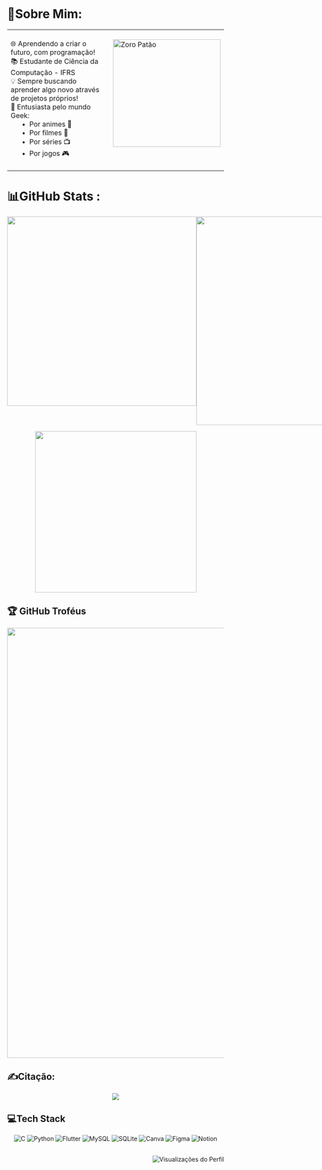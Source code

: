 # 💫Sobre Mim:
<table>
  <tr>
    <td valign="top" width="100%">
      <br>
      🌐 Aprendendo a criar o futuro, com programação!<br>
      📚 Estudante de Ciência da Computação - IFRS<br>
      💡 Sempre buscando aprender algo novo através de projetos próprios!<br>
      🎯 Entusiasta pelo mundo Geek:<br>
        &nbsp;&nbsp;&nbsp;&nbsp;&nbsp;&nbsp;• &nbsp;Por animes 🍙<br>
        &nbsp;&nbsp;&nbsp;&nbsp;&nbsp;&nbsp;• &nbsp;Por filmes 🍿<br>
        &nbsp;&nbsp;&nbsp;&nbsp;&nbsp;&nbsp;• &nbsp;Por séries 📺<br>
        &nbsp;&nbsp;&nbsp;&nbsp;&nbsp;&nbsp;• &nbsp;Por jogos 🎮<br>
      <br>
    </td>
    <td valign="top" width="100%">
      &nbsp;&nbsp;&nbsp;&nbsp;&nbsp;&nbsp;&nbsp;&nbsp;&nbsp;&nbsp;&nbsp;&nbsp;&nbsp;&nbsp;&nbsp;&nbsp;&nbsp;&nbsp;&nbsp;&nbsp;&nbsp;&nbsp;&nbsp;&nbsp;&nbsp;&nbsp;&nbsp;&nbsp;&nbsp;&nbsp;&nbsp;&nbsp;&nbsp;&nbsp;&nbsp;&nbsp;&nbsp;&nbsp;&nbsp;&nbsp;&nbsp;&nbsp;&nbsp;&nbsp;&nbsp;&nbsp; <!-- Adiciona espaço para a imagem ficar mais distante -->
      <img src="https://media2.giphy.com/media/v1.Y2lkPTc5MGI3NjExenQwaTlxbXdpY2hqYmo3cmJ3emx0bmgzM2R6MnB3NHc1NWhrOWN5dyZlcD12MV9pbnRlcm5hbF9naWZfYnlfaWQmY3Q9cw/cVrccUf0NC1TQlLiZf/giphy.webp" width="250px" alt="Zoro Patão">
    </td>
  </tr>
</table>

# 📊GitHub Stats :
<div style="display: flex; justify-content: space-around;" align="center">
  <img src="https://github-readme-stats.vercel.app/api?username=JP-Out&theme=merko&hide_border=true&include_all_commits=true&count_private=false" width="440"/>
  <img src="https://github-readme-streak-stats.herokuapp.com/?user=JP-Out&theme=merko&hide_border=true" width="485"/>
</div>

<p align="center">
  <img src="https://github-readme-stats.vercel.app/api/top-langs/?username=JP-Out&theme=merko&hide_border=true&include_all_commits=true&count_private=false&layout=compact" width="375"/>
</p>

## 🏆 GitHub Troféus
<div align="center">
  <img src="https://github-trophies.vercel.app/?username=JP-Out&theme=gruvbox&no-frame=true&no-bg=false&margin-w=4" width="1000"/>
</div>

## ✍️Citação:
<div align="center">
  <img src="https://quotes-github-readme.vercel.app/api?type=horizontal&theme=gruvbox&quote=A%20mais%20incr%C3%ADvel%20arte%20de%20programar%20%C3%A9%20a%20capacidade%20ilimitada%20de%20ser%20ilimitada.&author=%22JP-Out%22&border=true">
</div>

<!-- Para citações aleatórias conteúdo abaixo -->
<!-- 
## ✍️Citação aleatória de um Dev:
[![Readme Quotes](https://camo.githubusercontent.com/480ae75819a39794b4844e8fc57dfabf17b4cbbecd88160856355eed2a8d93ea/68747470733a2f2f71756f7465732d6769746875622d726561646d652e76657263656c2e6170702f6170693f747970653d686f72697a6f6e74616c267468656d653d67727576626f78)](https://github.com/piyushsuthar/github-readme-quotes) 
-->

## 💻Tech Stack
<div align="center">
  <img src="https://img.shields.io/badge/c-%2300599C.svg?style=for-the-badge&logo=c&logoColor=white" alt="C">
  <img src="https://img.shields.io/badge/python-3670A0?style=for-the-badge&logo=python&logoColor=ffdd54" alt="Python">
  <img src="https://img.shields.io/badge/Flutter-%2302569B.svg?style=for-the-badge&logo=Flutter&logoColor=white" alt="Flutter">
  <img src="https://img.shields.io/badge/mysql-%2300f.svg?style=for-the-badge&logo=mysql&logoColor=white" alt="MySQL">
  <img src="https://img.shields.io/badge/sqlite-%2307405e.svg?style=for-the-badge&logo=sqlite&logoColor=white" alt="SQLite">
  <img src="https://img.shields.io/badge/Canva-%2300C4CC.svg?style=for-the-badge&logo=Canva&logoColor=white" alt="Canva">
  <img src="https://img.shields.io/badge/figma-%23F24E1E.svg?style=for-the-badge&logo=figma&logoColor=white" alt="Figma">
  <img src="https://img.shields.io/badge/Notion-%23000000.svg?style=for-the-badge&logo=notion&logoColor=white" alt="Notion">
  <br></br>
</div>

<p align="right">
  <img src="https://visitcount.itsvg.in/api?id=JP-Out&label=Visualiza%C3%A7%C3%B5es%20do%20Perfil&color=11&icon=3&pretty=true" alt="Visualizações do Perfil">
</p>
